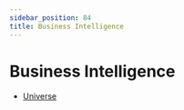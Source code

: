 ```yaml
---
sidebar_position: 84
title: Business Intelligence
---
```


# Business Intelligence

* [Universe](universe/index "Universe")